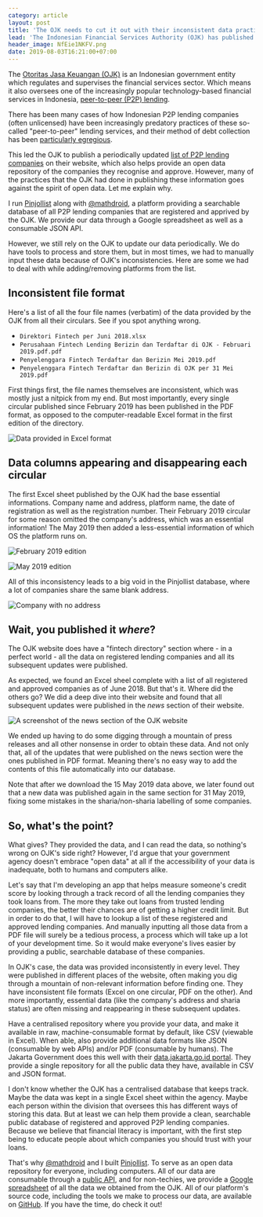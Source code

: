 ```yaml
---
category: article
layout: post
title: 'The OJK needs to cut it out with their inconsistent data practices'
lead: 'The Indonesian Financial Services Authority (OJK) has published their list of approved P2P lending companies three times. Each of them more confusingly inconsistent than the last.'
header_image: NfEie1NKFV.png
date: 2019-08-03T16:21:00+07:00
---
```


The [Otoritas Jasa Keuangan (OJK)](https://www.ojk.go.id/) is an Indonesian government entity which regulates and supervises the financial services sector. Which means it also oversees one of the increasingly popular technology-based financial services in Indonesia, [peer-to-peer (P2P) lending](https://en.wikipedia.org/wiki/Peer-to-peer_lending).

There has been many cases of how Indonesian P2P lending companies (often unlicensed) have been increasingly predatory practices of these so-called "peer-to-peer" lending services, and their method of debt collection has been [particularly egregious](https://twitter.com/mathdroid/status/1094986686742712320).

This led the OJK to publish a periodically updated [list of P2P lending companies](https://www.ojk.go.id/id/kanal/iknb/data-dan-statistik/direktori/fintech/Default.aspx) on their website, which also helps provide an open data repository of the companies they recognise and approve. However, many of the practices that the OJK had done in publishing these information goes against the spirit of open data. Let me explain why.

I run [Pinjollist](https://pinjollist.now.sh/) along with [@mathdroid](https://twitter.com/mathdroid), a platform providing a searchable database of all P2P lending companies that are registered and apprived by the OJK. We provide our data through a Google spreadsheet as well as a consumable JSON API.

However, we still rely on the OJK to update our data periodically. We do have tools to process and store them, but in most times, we had to manually input these data because of OJK's inconsistencies. Here are some we had to deal with while adding/removing platforms from the list.

## Inconsistent file format

Here's a list of all the four file names (verbatim) of the data provided by the OJK from all their circulars. See if you spot anything wrong.

- `Direktori Fintech per Juni 2018.xlsx`
- `Perusahaan Fintech Lending Berizin dan Terdaftar di OJK - Februari 2019.pdf.pdf`
- `Penyelenggara Fintech Terdaftar dan Berizin Mei 2019.pdf`
- `Penyelenggara Fintech Terdaftar dan Berizin di OJK per 31 Mei 2019.pdf`

First things first, the file names themselves are inconsistent, which was mostly just a nitpick from my end. But most importantly, every single circular published since February 2019 has been published in the PDF format, as opposed to the computer-readable Excel format in the first edition of the directory.

![Data provided in Excel format](chrome_ZLV8dCa3Pn.png)

## Data columns appearing and disappearing each circular

The first Excel sheet published by the OJK had the base essential informations. Company name and address, platform name, the date of registration as well as the registration number. Their February 2019 circular for some reason omitted the company's address, which was an essential information! The May 2019 then added a less-essential information of which OS the platform runs on.

![February 2019 edition](chrome_dC7RcimYAj.png)

![May 2019 edition](chrome_I1pg4iWMcK.png)

All of this inconsistency leads to a big void in the Pinjollist database, where a lot of companies share the same blank address.

![Company with no address](chrome_2R9rnTbesI.png)

## Wait, you published it _where_?

The OJK website does have a "fintech directory" section where - in a perfect world - all the data on registered lending companies and all its subsequent updates were published.

As expected, we found an Excel sheel complete with a list of all registered and approved companies as of June 2018. But that's it. Where did the others go? We did a deep dive into their website and found that all subsequent updates were published in the _news_ section of their website.

![A screenshot of the news section of the OJK website](chrome_hHGkBaqLh2.png)

We ended up having to do some digging through a mountain of press releases and all other nonsense in order to obtain these data. And not only that, all of the updates that were published on the news section were the ones published in PDF format. Meaning there's no easy way to add the contents of this file automatically into our database.

Note that after we download the 15 May 2019 data above, we later found out that a new data was published again in the same section for 31 May 2019, fixing some mistakes in the sharia/non-sharia labelling of some companies.

## So, what's the point?

What gives? They provided the data, and I can read the data, so nothing's wrong on OJK's side right? However, I'd argue that your government agency doesn't embrace "open data" at all if the accessibility of your data is inadequate, both to humans and computers alike.

Let's say that I'm developing an app that helps measure someone's credit score by looking through a track record of all the lending companies they took loans from. The more they take out loans from trusted lending companies, the better their chances are of getting a higher credit limit. But in order to do that, I will have to lookup a list of these registered and approved lending companies. And manually inputting all those data from a PDF file will surely be a tedious process, a process which will take up a lot of your development time. So it would make everyone's lives easier by providing a public, searchable database of these companies.

In OJK's case, the data was provided inconsistently in every level. They were published in different places of the website, often making you dig through a mountain of non-relevant information before finding one. They have inconsistent file formats (Excel on one circular, PDF on the other). And more importantly, essential data (like the company's address and sharia status) are often missing and reappearing in these subsequent updates.

Have a centralised repository where you provide your data, and make it available in raw, machine-consumable format by default, like CSV (viewable in Excel). When able, also provide additional data formats like JSON (consumable by web APIs) and/or PDF (consumable by humans). The Jakarta Government does this well with their [data.jakarta.go.id portal](http://data.jakarta.go.id/). They provide a single repository for all the public data they have, available in CSV and JSON format.

I don't know whether the OJK has a centralised database that keeps track. Maybe the data was kept in a single Excel sheet within the agency. Maybe each person within the division that oversees this has different ways of storing this data. But at least we can help them provide a clean, searchable public database of registered and approved P2P lending companies. Because we believe that financial literacy is important, with the first step being to educate people about which companies you should trust with your loans.

That's why [@mathdroid](https://twitter.com/mathdroid) and I built [Pinjollist](https://pinjollist.now.sh). To serve as an open data repository for everyone, including computers. All of our data are consumable through a [public API](https://pinjollist.now.sh/docs), and for non-techies, we provide a [Google spreadsheet](https://docs.google.com/spreadsheets/d/1vbbQG3IPSxJl9dAcGA9xmP5kWGNPF75QGlPA5gpApI0/edit?usp=sharing) of all the data we obtained from the OJK. All of our platform's source code, including the tools we make to process our data, are available on [GitHub](https://github.com/pinjollist/pinjollist). If you have the time, do check it out!
